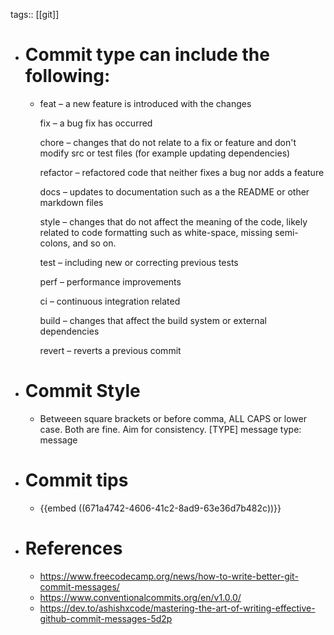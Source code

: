 tags:: [[git]]

- # Commit type can include the following:
	- feat – a new feature is introduced with the changes
	  
	  fix – a bug fix has occurred
	  
	  chore – changes that do not relate to a fix or feature and don't modify src or test files (for example updating dependencies)
	  
	  refactor – refactored code that neither fixes a bug nor adds a feature
	  
	  docs – updates to documentation such as a the README or other markdown files
	  
	  style – changes that do not affect the meaning of the code, likely related to code formatting such as white-space, missing semi-colons, and so on.
	  
	  test – including new or correcting previous tests
	  
	  perf – performance improvements
	  
	  ci – continuous integration related
	  
	  build – changes that affect the build system or external dependencies
	  
	  revert – reverts a previous commit
- # Commit Style
	- Betweeen square brackets or before comma, ALL CAPS or lower case. Both are fine. 
	  Aim for consistency.
	  [TYPE] message
	  type: message
- # Commit tips
	- {{embed ((671a4742-4606-41c2-8ad9-63e36d7b482c))}}
- # References
	- https://www.freecodecamp.org/news/how-to-write-better-git-commit-messages/
	- https://www.conventionalcommits.org/en/v1.0.0/
	- https://dev.to/ashishxcode/mastering-the-art-of-writing-effective-github-commit-messages-5d2p